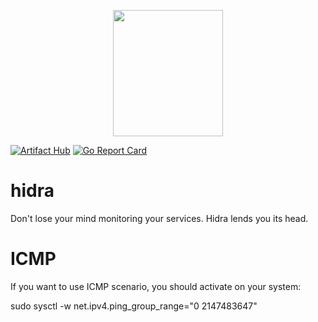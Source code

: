 <p align="center">
  <img width="176.5" height="202" src="https://github.com/hidracloud/hidra/blob/main/docs/logo.svg?raw=true">
</p>

[![Artifact Hub](https://img.shields.io/endpoint?url=https://artifacthub.io/badge/repository/hidra)](https://artifacthub.io/packages/search?repo=hidra) [![Go Report Card](https://goreportcard.com/badge/github.com/hidracloud/hidra)](https://goreportcard.com/report/github.com/hidracloud/hidra)
# hidra

Don't lose your mind monitoring your services. Hidra lends you its head.

# ICMP
If you want to use ICMP scenario, you should activate on your system:

  sudo sysctl -w net.ipv4.ping_group_range="0 2147483647"


